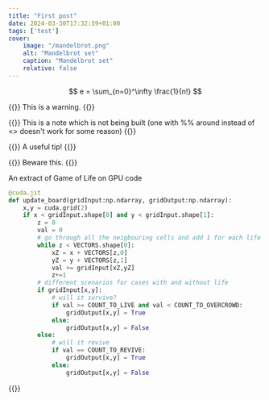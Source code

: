 ```yaml
---
title: "First post"
date: 2024-03-30T17:32:59+01:00
tags: ['test']
cover:
    image: "/mandelbrot.png"
    alt: "Mandelbrot set"
    caption: "Mandelbrot set"
    relative: false
---
```

$$
e = \sum_{n=0}^\infty \frac{1}{n!}
$$

{{<warning>}}
This is a warning.
{{</warning>}}

{{<note>}}
This is a note which is not being built (one with %% around instead of <> doesn't work for some reason)
{{</note>}}

{{<tip>}}
A useful tip!
{{</tip>}}

{{<danger>}}
Beware this.
{{</danger>}}

An extract of Game of Life on GPU code

```python
@cuda.jit
def update_board(gridInput:np.ndarray, gridOutput:np.ndarray):
    x,y = cuda.grid(2)
    if x < gridInput.shape[0] and y < gridInput.shape[1]:
        z = 0
        val = 0
        # go through all the neigbouring cells and add 1 for each life
        while z < VECTORS.shape[0]:
            xZ = x + VECTORS[z,0]
            yZ = y + VECTORS[z,1]
            val += gridInput[xZ,yZ]
            z+=1
        # different scenarios for cases with and without life
        if gridInput[x,y]:
            # will it survive?
            if val >= COUNT_TO_LIVE and val < COUNT_TO_OVERCROWD:
                gridOutput[x,y] = True
            else:
                gridOutput[x,y] = False
        else:
            # will it revive
            if val == COUNT_TO_REVIVE:
                gridOutput[x,y] = True
            else:
                gridOutput[x,y] = False
```

{{<youtube d6iQrh2TK98>}}
